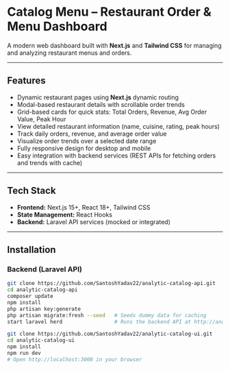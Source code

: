# Catalog Menu – Restaurant Order & Menu Dashboard

A modern web dashboard built with **Next.js** and **Tailwind CSS** for managing and analyzing restaurant menus and orders.

---

## **Features**

- Dynamic restaurant pages using **Next.js** dynamic routing
- Modal-based restaurant details with scrollable order trends
- Grid-based cards for quick stats: Total Orders, Revenue, Avg Order Value, Peak Hour
- View detailed restaurant information (name, cuisine, rating, peak hours)
- Track daily orders, revenue, and average order value
- Visualize order trends over a selected date range
- Fully responsive design for desktop and mobile
- Easy integration with backend services (REST APIs for fetching orders and trends with cache)

---

## **Tech Stack**

- **Frontend:** Next.js 15+, React 18+, Tailwind CSS
- **State Management:** React Hooks
- **Backend:** Laravel API services (mocked or integrated)

---

## **Installation**

### **Backend (Laravel API)**

```bash
git clone https://github.com/SantoshYadav22/analytic-catalog-api.git
cd analytic-catalog-api
composer update
npm install
php artisan key:generate
php artisan migrate:fresh --seed   # Seeds dummy data for caching
start laravel herd                 # Runs the backend API at http://analytic-catalog-api.test

git clone https://github.com/SantoshYadav22/analytic-catalog-ui.git
cd analytic-catalog-ui
npm install
npm run dev
# Open http://localhost:3000 in your browser

